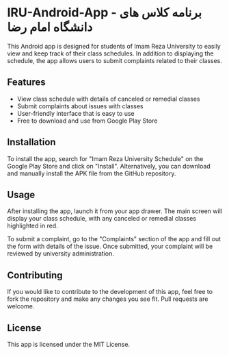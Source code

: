# IRU-Android-App - برنامه کلاس های دانشگاه امام رضا
This Android app is designed for students of Imam Reza University to easily view and keep track of their class schedules. In addition to displaying the schedule, the app allows users to submit complaints related to their classes.

## Features
- View class schedule with details of canceled or remedial classes
- Submit complaints about issues with classes
- User-friendly interface that is easy to use
- Free to download and use from Google Play Store

## Installation
To install the app, search for "Imam Reza University Schedule" on the Google Play Store and click on "Install". Alternatively, you can download and manually install the APK file from the GitHub repository.

## Usage
After installing the app, launch it from your app drawer. The main screen will display your class schedule, with any canceled or remedial classes highlighted in red.

To submit a complaint, go to the "Complaints" section of the app and fill out the form with details of the issue. Once submitted, your complaint will be reviewed by university administration.

## Contributing
If you would like to contribute to the development of this app, feel free to fork the repository and make any changes you see fit. Pull requests are welcome.

## License
This app is licensed under the MIT License.
